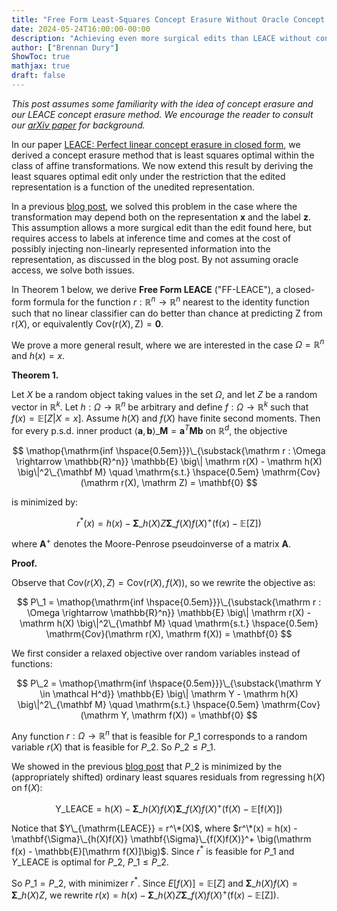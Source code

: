 ```yaml
---
title: "Free Form Least-Squares Concept Erasure Without Oracle Concept Labels"
date: 2024-05-24T16:00:00-00:00
description: "Achieving even more surgical edits than LEACE without concept labels at inference time."
author: ["Brennan Dury"]
ShowToc: true
mathjax: true
draft: false
---
```


_This post assumes some familiarity with the idea of concept erasure and our LEACE concept erasure method. We encourage the reader to consult our [arXiv paper](https://arxiv.org/abs/2306.03819) for background._

In our paper [LEACE: Perfect linear concept erasure in closed form](https://arxiv.org/abs/2306.03819), we derived a concept erasure method that is least squares optimal within the class of affine transformations. We now extend this result by deriving the least squares optimal edit only under the restriction that the edited representation is a function of the unedited representation.

In a previous [blog post](https://blog.eleuther.ai/oracle-leace/), we solved this problem in the case where the transformation may depend both on the representation $\mathbf x$ and the label $\mathbf z$. This assumption allows a more surgical edit than the edit found here, but requires access to labels at inference time and comes at the cost of possibly injecting non-linearly represented information into the representation, as discussed in the blog post. By not assuming oracle access, we solve both issues.

In Theorem 1 below, we derive **Free Form LEACE** ("FF-LEACE"), a closed-form formula for the function $r : \mathbb{R}^n \rightarrow \mathbb{R}^n$ nearest to the identity function such that no linear classifier can do better than chance at predicting $\mathrm Z$ from $\mathrm r(X)$, or equivalently $\mathrm{Cov}(\mathrm r(X), \mathrm Z) = \textbf{0}$.

We prove a more general result, where we are interested in the case $\Omega = \mathbb{R}^n$ and $h(x) = x$.

**Theorem 1.**

Let $X$ be a random object taking values in the set $\Omega$, and let $Z$ be a random vector in $\mathbb{R}^k$. Let $h: \Omega \rightarrow \mathbb{R}^n$ be arbitrary and define $f : \Omega \rightarrow \mathbb{R}^k$ such that $f(x) = \mathbb{E}[Z | X=x]$. Assume $h(X)$ and $f(X)$ have finite second moments. Then for every p.s.d. inner product $\langle \mathbf a, \mathbf b \rangle\_{\mathbf M} = \mathbf a^T \mathbf M \mathbf b$ on $\mathbb{R}^d$, the objective

$$
    \mathop{\mathrm{inf \hspace{0.5em}}}\_{\substack{\mathrm r : \Omega \rightarrow \mathbb{R}^n}} \mathbb{E} \big\| \mathrm r(X) - \mathrm h(X) \big\|^2\_{\mathbf M} \quad \mathrm{s.t.} \hspace{0.5em} \mathrm{Cov}(\mathrm r(X), \mathrm Z) = \mathbf{0}
$$

is minimized by:

$$
    r^*(x) = h(x) - \mathbf{\Sigma}\_{h(X)Z} \mathbf{\Sigma}\_{f(X)f(X)}^+ \big(\mathrm f(x) - \mathbb{E}[\mathrm Z]\big)
$$

where $\mathbf{A}^{+}$ denotes the Moore-Penrose pseudoinverse of a matrix $\mathbf{A}$.

**Proof.**

Observe that $\mathrm{Cov}(r(X), Z) = \mathrm{Cov}(r(X), f(X))$, so we rewrite the objective as:

$$
    P\_1 = \mathop{\mathrm{inf \hspace{0.5em}}}\_{\substack{\mathrm r : \Omega \rightarrow \mathbb{R}^n}} \mathbb{E} \big\| \mathrm r(X) - \mathrm h(X) \big\|^2\_{\mathbf M} \quad \mathrm{s.t.} \hspace{0.5em} \mathrm{Cov}(\mathrm r(X), \mathrm f(X)) = \mathbf{0}
$$

We first consider a relaxed objective over random variables instead of functions:

$$
    P\_2 = \mathop{\mathrm{inf \hspace{0.5em}}}\_{\substack{\mathrm Y \in \mathcal H^d}} \mathbb{E} \big\| \mathrm Y - \mathrm h(X) \big\|^2\_{\mathbf M} \quad \mathrm{s.t.} \hspace{0.5em} \mathrm{Cov}(\mathrm Y, \mathrm f(X)) = \mathbf{0}
$$

Any function $r : \Omega \rightarrow \mathbb{R}^n$ that is feasible for $P\_1$ corresponds to a random variable $r(X)$ that is feasible for $P\_2$. So $P\_2 \leq P\_1$.

We showed in the previous [blog post](https://blog.eleuther.ai/oracle-leace/) that $P\_2$ is minimized by the (appropriately shifted) ordinary least squares residuals from regressing $\mathrm h(X)$ on $\mathrm f(X)$:

$$
    \mathrm Y\_{\mathrm{LEACE}} = \mathrm h(X) - \mathbf{\Sigma}\_{h(X)f(X)} \mathbf{\Sigma}\_{f(X)f(X)}^+ \big(\mathrm f(X) - \mathbb{E}[\mathrm f(X)]\big)
$$

Notice that $Y\_{\mathrm{LEACE}} = r^\*(X)$, where $r^\*(x) = h(x) - \mathbf{\Sigma}\_{h(X)f(X)} \mathbf{\Sigma}\_{f(X)f(X)}^+ \big(\mathrm f(x) - \mathbb{E}[\mathrm f(X)]\big)$. Since $r^*$ is feasible for $P\_1$ and $Y\_{\mathrm{LEACE}}$ is optimal for $P\_2$, $P\_1 \leq P\_2$.

So $P\_1 = P\_2$, with minimizer $r^*$. Since $E[f(X)] = \mathbb{E}[Z]$ and $\mathbf{\Sigma}\_{h(X)f(X)} = \mathbf{\Sigma}\_{h(X)Z}$, we rewrite $r(x) = h(x) - \mathbf{\Sigma}\_{h(X)Z} \mathbf{\Sigma}\_{f(X)f(X)}^+ \big(\mathrm f(x) - \mathbb{E}[\mathrm Z]\big)$.
